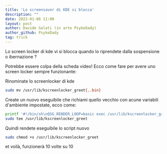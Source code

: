 ```yaml
---
title: 'Lo screensaver di KDE si blocca'
description: ""
date: 2022-01-06 11:00
layout: post
author: Davide Galati (in arte PsykeDady)
author_github: PsykeDady
tag: trick
---
```


Lo screen locker di kde vi si blocca quando lo riprendete dalla sospensione o ibernazione ?  

Potrebbe essere colpa della scheda video!
Ecco come fare per avere uno screen locker sempre funzionante:  

Rinominate lo screenlocker di kde

```bash
sudo mv /usr/lib/kscreenlocker_greet{,.bin}
```

Create un nuovo eseguibile che richiami quello vecchio con acune variabili d'ambiente impostate, ecco come:

```bash
printf '#!/bin/sh\nQSG_RENDER_LOOP=basic exec /usr/lib/kscreenlocker_greet.bin "$@"\n' |
sudo tee /usr/lib/kscreenlocker_greet
```

Quindi rendete eseguibile lo script nuovo

```bash
sudo chmod +x /usr/lib/kscreenlocker_greet
```

et voilà, funzionerà 10 volte su 10
